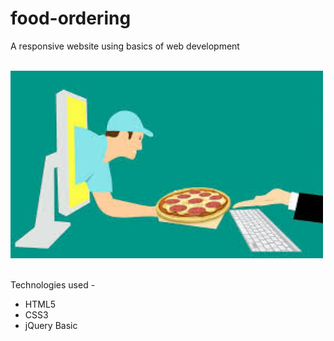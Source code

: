 # food-ordering
A responsive website using basics of web development
<br>
<br>


<img src="Omnifood Project/resources/download.jpg" width="500" height="300">
<br><br>

Technologies used - 
* HTML5
* CSS3
* jQuery Basic

